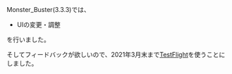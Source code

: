 Monster_Buster(3.3.3)では、
 - UIの変更・調整
 
を行いました。

そしてフィードバックが欲しいので、2021年3月末まで[TestFlight](https://developer.apple.com/jp/testflight/)を使うことにしました。
